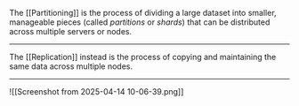 The [[Partitioning]] is the process of dividing a large dataset into smaller, manageable pieces (called _partitions_ or _shards_) that can be distributed across multiple servers or nodes. 

---

The [[Replication]] instead is the process of copying and maintaining the same data across multiple nodes.

---

![[Screenshot from 2025-04-14 10-06-39.png]]
